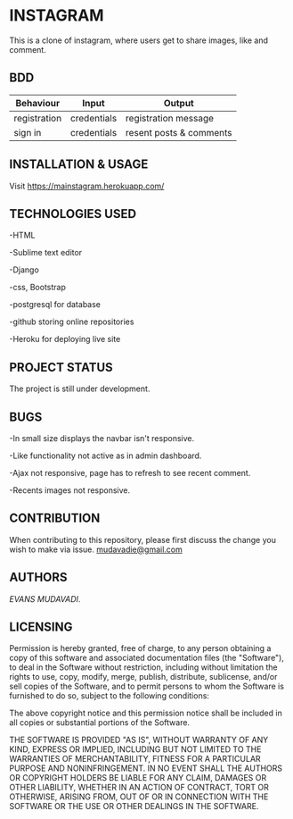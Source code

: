 # INSTAGRAM
This is a clone of instagram, where users get to share images, like and comment.

## BDD

|Behaviour|Input|Output|
|---------|-----|------|
| registration | credentials | registration message |
| sign in | credentials | resent posts & comments |

## INSTALLATION & USAGE

Visit https://mainstagram.herokuapp.com/



## TECHNOLOGIES USED

-HTML

-Sublime text editor

-Django

-css, Bootstrap

-postgresql for database

-github storing online repositories

-Heroku  for deploying live site



## **PROJECT STATUS**

The project is still under development.

## **BUGS**

-In small size displays the navbar isn't responsive.

-Like functionality not active as in admin dashboard.

-Ajax not responsive, page has to refresh to see recent comment.

-Recents images not responsive.


## **CONTRIBUTION**

When contributing to this repository, please first discuss the change you wish to make via issue. mudavadie@gmail.com

## **AUTHORS**

_EVANS MUDAVADI_.

## **LICENSING**

Permission is hereby granted, free of charge, to any person obtaining a copy of this software and associated documentation files (the "Software"), to deal in the Software without restriction, including without limitation the rights to use, copy, modify, merge, publish, distribute, sublicense, and/or sell copies of the Software, and to permit persons to whom the Software is furnished to do so, subject to the following conditions:

The above copyright notice and this permission notice shall be included in all copies or substantial portions of the Software.

THE SOFTWARE IS PROVIDED "AS IS", WITHOUT WARRANTY OF ANY KIND, EXPRESS OR IMPLIED, INCLUDING BUT NOT LIMITED TO THE WARRANTIES OF MERCHANTABILITY, FITNESS FOR A PARTICULAR PURPOSE AND NONINFRINGEMENT. IN NO EVENT SHALL THE AUTHORS OR COPYRIGHT HOLDERS BE LIABLE FOR ANY CLAIM, DAMAGES OR OTHER LIABILITY, WHETHER IN AN ACTION OF CONTRACT, TORT OR OTHERWISE, ARISING FROM, OUT OF OR IN CONNECTION WITH THE SOFTWARE OR THE USE OR OTHER DEALINGS IN THE SOFTWARE.
